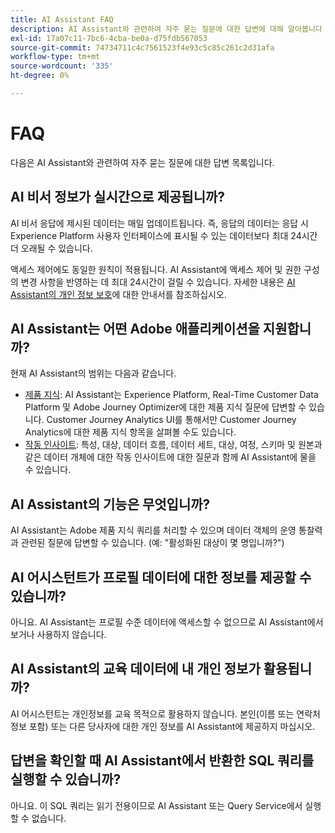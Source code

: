 ```yaml
---
title: AI Assistant FAQ
description: AI Assistant와 관련하여 자주 묻는 질문에 대한 답변에 대해 알아봅니다
exl-id: 17a07c11-7bc6-4cba-be0a-d75fdb567053
source-git-commit: 74734711c4c7561523f4e93c5c85c261c2d31afa
workflow-type: tm+mt
source-wordcount: '335'
ht-degree: 0%

---
```


# FAQ

다음은 AI Assistant와 관련하여 자주 묻는 질문에 대한 답변 목록입니다.

## AI 비서 정보가 실시간으로 제공됩니까?

AI 비서 응답에 제시된 데이터는 매일 업데이트됩니다. 즉, 응답의 데이터는 응답 시 Experience Platform 사용자 인터페이스에 표시될 수 있는 데이터보다 최대 24시간 더 오래될 수 있습니다.

액세스 제어에도 동일한 원칙이 적용됩니다. AI Assistant에 액세스 제어 및 권한 구성의 변경 사항을 반영하는 데 최대 24시간이 걸릴 수 있습니다. 자세한 내용은 [AI Assistant의 개인 정보 보호](./privacy.md)에 대한 안내서를 참조하십시오.

## AI Assistant는 어떤 Adobe 애플리케이션을 지원합니까?

현재 AI Assistant의 범위는 다음과 같습니다.

* [제품 지식](./home.md#product-knowledge): AI Assistant는 Experience Platform, Real-Time Customer Data Platform 및 Adobe Journey Optimizer에 대한 제품 지식 질문에 답변할 수 있습니다. Customer Journey Analytics UI를 통해서만 Customer Journey Analytics에 대한 제품 지식 항목을 살펴볼 수도 있습니다.
* [작동 인사이트](./home.md#operational-insights): 특성, 대상, 데이터 흐름, 데이터 세트, 대상, 여정, 스키마 및 원본과 같은 데이터 개체에 대한 작동 인사이트에 대한 질문과 함께 AI Assistant에 물을 수 있습니다.

## AI Assistant의 기능은 무엇입니까?

AI Assistant는 Adobe 제품 지식 쿼리를 처리할 수 있으며 데이터 객체의 운영 통찰력과 관련된 질문에 답변할 수 있습니다. (예: &quot;활성화된 대상이 몇 명입니까?&quot;)

## AI 어시스턴트가 프로필 데이터에 대한 정보를 제공할 수 있습니까?

아니요. AI Assistant는 프로필 수준 데이터에 액세스할 수 없으므로 AI Assistant에서 보거나 사용하지 않습니다.

## AI Assistant의 교육 데이터에 내 개인 정보가 활용됩니까?

AI 어시스턴트는 개인정보를 교육 목적으로 활용하지 않습니다. 본인(이름 또는 연락처 정보 포함) 또는 다른 당사자에 대한 개인 정보를 AI Assistant에 제공하지 마십시오.

## 답변을 확인할 때 AI Assistant에서 반환한 SQL 쿼리를 실행할 수 있습니까?

아니요. 이 SQL 쿼리는 읽기 전용이므로 AI Assistant 또는 Query Service에서 실행할 수 없습니다.